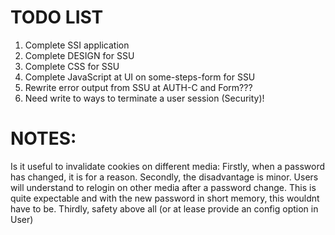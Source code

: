 # TODO LIST

1. Complete SSI application
2. Complete DESIGN for SSU
3. Complete CSS for SSU
4. Complete JavaScript at UI on some-steps-form for SSU
5. Rewrite error output from SSU at AUTH-C and Form???
6. Need write to ways to terminate a user session (Security)!

# NOTES:
Is it useful to invalidate cookies on different media:
Firstly, when a password has changed, it is for a reason.
Secondly, the disadvantage is minor. Users will understand to relogin on other media after a password change. This is quite expectable and with the new password in short memory, this wouldnt have to be.
Thirdly, safety above all (or at lease provide an config option in User)